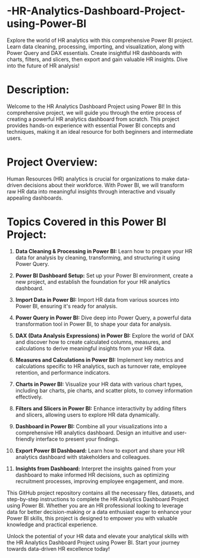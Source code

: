# -HR-Analytics-Dashboard-Project-using-Power-BI
Explore the world of HR analytics with this comprehensive Power BI project. Learn data cleaning, processing, importing, and visualization, along with Power Query and DAX essentials. Create insightful HR dashboards with charts, filters, and slicers, then export and gain valuable HR insights. Dive into the future of HR analysis!

# Description:

Welcome to the HR Analytics Dashboard Project using Power BI! In this comprehensive project, we will guide you through the entire process of creating a powerful HR analytics dashboard from scratch. This project provides hands-on experience with essential Power BI concepts and techniques, making it an ideal resource for both beginners and intermediate users.

# Project Overview:

Human Resources (HR) analytics is crucial for organizations to make data-driven decisions about their workforce. With Power BI, we will transform raw HR data into meaningful insights through interactive and visually appealing dashboards.

# Topics Covered in this Power BI Project:

1. **Data Cleaning & Processing in Power BI:** Learn how to prepare your HR data for analysis by cleaning, transforming, and structuring it using Power Query.

2. **Power BI Dashboard Setup:** Set up your Power BI environment, create a new project, and establish the foundation for your HR analytics dashboard.

3. **Import Data in Power BI:** Import HR data from various sources into Power BI, ensuring it's ready for analysis.

4. **Power Query in Power BI:** Dive deep into Power Query, a powerful data transformation tool in Power BI, to shape your data for analysis.

5. **DAX (Data Analysis Expressions) in Power BI:** Explore the world of DAX and discover how to create calculated columns, measures, and calculations to derive meaningful insights from your HR data.

6. **Measures and Calculations in Power BI:** Implement key metrics and calculations specific to HR analytics, such as turnover rate, employee retention, and performance indicators.

7. **Charts in Power BI:** Visualize your HR data with various chart types, including bar charts, pie charts, and scatter plots, to convey information effectively.

8. **Filters and Slicers in Power BI:** Enhance interactivity by adding filters and slicers, allowing users to explore HR data dynamically.

9. **Dashboard in Power BI:** Combine all your visualizations into a comprehensive HR analytics dashboard. Design an intuitive and user-friendly interface to present your findings.

10. **Export Power BI Dashboard:** Learn how to export and share your HR analytics dashboard with stakeholders and colleagues.

11. **Insights from Dashboard:** Interpret the insights gained from your dashboard to make informed HR decisions, such as optimizing recruitment processes, improving employee engagement, and more.

This GitHub project repository contains all the necessary files, datasets, and step-by-step instructions to complete the HR Analytics Dashboard Project using Power BI. Whether you are an HR professional looking to leverage data for better decision-making or a data enthusiast eager to enhance your Power BI skills, this project is designed to empower you with valuable knowledge and practical experience.

Unlock the potential of your HR data and elevate your analytical skills with the HR Analytics Dashboard Project using Power BI. Start your journey towards data-driven HR excellence today!
